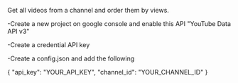 Get all videos from a channel and order them by views.

-Create a new project on google console and enable this API "YouTube Data API v3"

-Create a credential API key

-Create a config.json and add the following 

{
    "api_key": "YOUR_API_KEY",
    "channel_id": "YOUR_CHANNEL_ID"
}